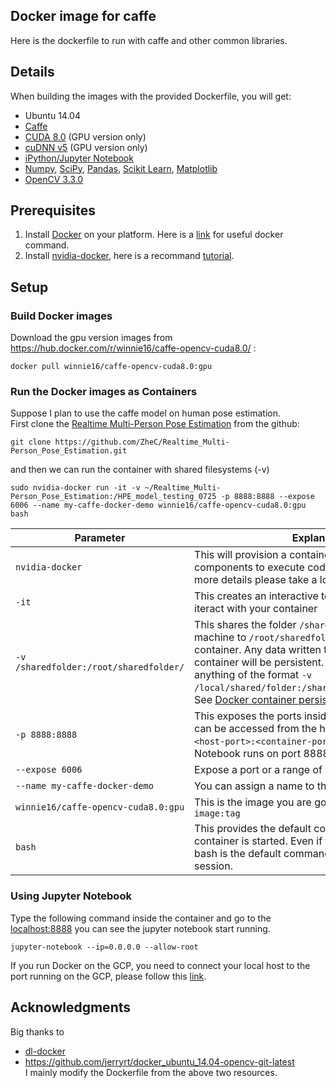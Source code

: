 ## Docker image for caffe

Here is the dockerfile to run with caffe and other common libraries.

## Details

When building the images with the provided Dockerfile, you will get:

* Ubuntu 14.04
* [Caffe](http://caffe.berkeleyvision.org/)
* [CUDA 8.0](https://developer.nvidia.com/cuda-toolkit) (GPU version only)
* [cuDNN v5](https://developer.nvidia.com/cudnn) (GPU version only)
* [iPython/Jupyter Notebook](http://jupyter.org/)
* [Numpy](http://www.numpy.org/), [SciPy](https://www.scipy.org/), [Pandas](http://pandas.pydata.org/), [Scikit Learn](http://scikit-learn.org/), [Matplotlib](http://matplotlib.org/)
* [OpenCV 3.3.0](http://opencv.org/)

## Prerequisites

1. Install [Docker](https://docs.docker.com/engine/installation/) on your platform. Here is a [link](https://paper.dropbox.com/doc/Docker-start-WltSz76XRqH7ERWhobmz0) for useful docker command.
2. Install [nvidia-docker](https://github.com/NVIDIA/nvidia-docker), here is a recommand [tutorial](https://github.com/NVIDIA/nvidia-docker/wiki/Installation).

## Setup
### Build Docker images

Download the gpu version images from https://hub.docker.com/r/winnie16/caffe-opencv-cuda8.0/ :
```
docker pull winnie16/caffe-opencv-cuda8.0:gpu
```

### Run the Docker images as Containers

Suppose I plan to use the caffe model on human pose estimation. <br />
First clone the [Realtime Multi-Person Pose Estimation](https://github.com/ZheC/Realtime_Multi-Person_Pose_Estimation) from the github:
```
git clone https://github.com/ZheC/Realtime_Multi-Person_Pose_Estimation.git
```
and then we can run the container with shared filesystems (-v)

```
sudo nvidia-docker run -it -v ~/Realtime_Multi-Person_Pose_Estimation:/HPE_model_testing_0725 -p 8888:8888 --expose 6006 --name my-caffe-docker-demo winnie16/caffe-opencv-cuda8.0:gpu bash
```

| Parameter      | Explanation |
|----------------|-------------|
|`nvidia-docker`| This will provision a container with the necessary components to execute code on the GPU. To see more details please take a look at [here](https://devblogs.nvidia.com/parallelforall/nvidia-docker-gpu-server-application-deployment-made-easy/)|
|`-it`             | This creates an interactive terminal you can use to iteract with your container |
|`-v /sharedfolder:/root/sharedfolder/` | This shares the folder `/sharedfolder` on your host machine to `/root/sharedfolder/` inside your container. Any data written to this folder by the container will be persistent. You can modify this to anything of the format `-v /local/shared/folder:/shared/folder/in/container/`. See [Docker container persistence](#docker-container-persistence)
|`-p 8888:8888`   | This exposes the ports inside the container so they can be accessed from the host. The format is `-p <host-port>:<container-port>`. The default iPython Notebook runs on port 8888|
|`--expose 6006` | Expose a port or a range of ports inside the container|
|`--name my-caffe-docker-demo`| You can assign a name to the container|
|`winnie16/caffe-opencv-cuda8.0:gpu`   | This is the image you are going to run. The format is `image:tag`|
|`bash`       | This provides the default command when the container is started. Even if this was not provided, bash is the default command and just starts a Bash session.|

### Using Jupyter Notebook

Type the following command inside the container and go to the [localhost:8888](http://localhost:8888/) you can see the jupyter notebook start running.

```
jupyter-notebook --ip=0.0.0.0 --allow-root
```

If you run Docker on the GCP, you need to connect your local host to the port running on the GCP, please follow this [link](https://paper.dropbox.com/doc/Running-Jupyter-Notebook-on-the-GCP-SoWlQwj2xpgaR9k2AhH3Z).


## Acknowledgments

Big thanks to 
* [dl-docker](https://github.com/floydhub/dl-docker)
* https://github.com/jerryrt/docker_ubuntu_14.04-opencv-git-latest <br />
I mainly modify the Dockerfile from the above two resources.
